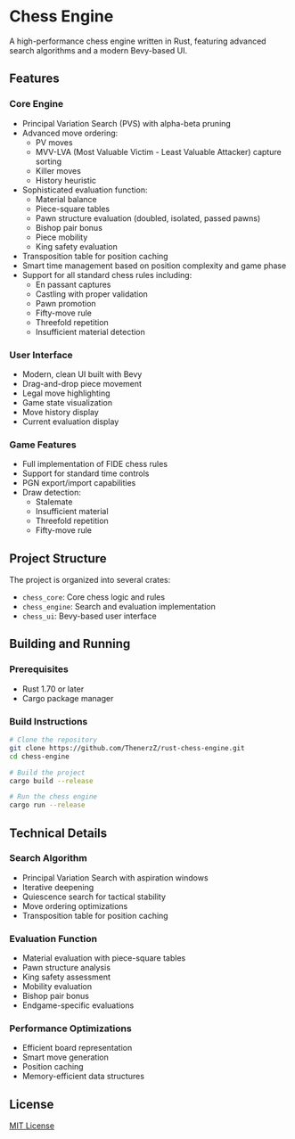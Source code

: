 # Chess Engine

A high-performance chess engine written in Rust, featuring advanced search algorithms and a modern Bevy-based UI.

## Features

### Core Engine
- Principal Variation Search (PVS) with alpha-beta pruning
- Advanced move ordering:
  - PV moves
  - MVV-LVA (Most Valuable Victim - Least Valuable Attacker) capture sorting
  - Killer moves
  - History heuristic
- Sophisticated evaluation function:
  - Material balance
  - Piece-square tables
  - Pawn structure evaluation (doubled, isolated, passed pawns)
  - Bishop pair bonus
  - Piece mobility
  - King safety evaluation
- Transposition table for position caching
- Smart time management based on position complexity and game phase
- Support for all standard chess rules including:
  - En passant captures
  - Castling with proper validation
  - Pawn promotion
  - Fifty-move rule
  - Threefold repetition
  - Insufficient material detection

### User Interface
- Modern, clean UI built with Bevy
- Drag-and-drop piece movement
- Legal move highlighting
- Game state visualization
- Move history display
- Current evaluation display

### Game Features
- Full implementation of FIDE chess rules
- Support for standard time controls
- PGN export/import capabilities
- Draw detection:
  - Stalemate
  - Insufficient material
  - Threefold repetition
  - Fifty-move rule

## Project Structure
The project is organized into several crates:
- `chess_core`: Core chess logic and rules
- `chess_engine`: Search and evaluation implementation
- `chess_ui`: Bevy-based user interface

## Building and Running

### Prerequisites
- Rust 1.70 or later
- Cargo package manager

### Build Instructions
```bash
# Clone the repository
git clone https://github.com/ThenerzZ/rust-chess-engine.git
cd chess-engine

# Build the project
cargo build --release

# Run the chess engine
cargo run --release
```

## Technical Details

### Search Algorithm
- Principal Variation Search with aspiration windows
- Iterative deepening
- Quiescence search for tactical stability
- Move ordering optimizations
- Transposition table for position caching

### Evaluation Function
- Material evaluation with piece-square tables
- Pawn structure analysis
- King safety assessment
- Mobility evaluation
- Bishop pair bonus
- Endgame-specific evaluations

### Performance Optimizations
- Efficient board representation
- Smart move generation
- Position caching
- Memory-efficient data structures

## License
[MIT License](LICENSE)

